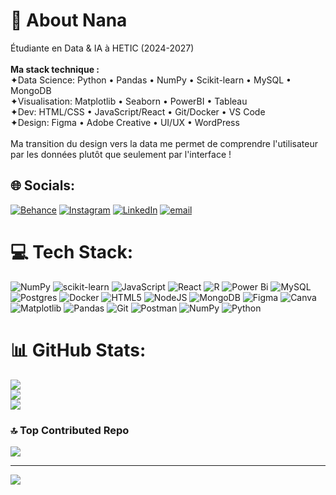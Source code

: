 # 💫 About Nana<br>
Étudiante en Data & IA à HETIC (2024-2027)<br> <br><strong>Ma stack technique :</strong><br>✦Data Science: Python • Pandas • NumPy • Scikit-learn • MySQL • MongoDB<br>✦Visualisation: Matplotlib • Seaborn • PowerBI • Tableau<br>✦Dev: HTML/CSS • JavaScript/React • Git/Docker • VS Code<br>✦Design: Figma • Adobe Creative • UI/UX • WordPress<br><br>Ma transition du design vers la data me permet de comprendre l'utilisateur par les données plutôt que seulement par l'interface !


## 🌐 Socials:
[![Behance](https://img.shields.io/badge/Behance-1769ff?logo=behance&logoColor=white)](https://behance.net/cxxhime) [![Instagram](https://img.shields.io/badge/Instagram-%23E4405F.svg?logo=Instagram&logoColor=white)](https://instagram.com/cxxhime) [![LinkedIn](https://img.shields.io/badge/LinkedIn-%230077B5.svg?logo=linkedin&logoColor=white)]([https://www.linkedin.com/in/cxxhime/](https://www.linkedin.com/in/cxxhime/)) [![email](https://img.shields.io/badge/Email-D14836?logo=gmail&logoColor=white)](mailto:cxxnana@gmail.com) 

# 💻 Tech Stack:
![NumPy](https://img.shields.io/badge/numpy-%23013243.svg?style=for-the-badge&logo=numpy&logoColor=white) ![scikit-learn](https://img.shields.io/badge/scikit--learn-%23F7931E.svg?style=for-the-badge&logo=scikit-learn&logoColor=white) ![JavaScript](https://img.shields.io/badge/javascript-%23323330.svg?style=for-the-badge&logo=javascript&logoColor=%23F7DF1E) ![React](https://img.shields.io/badge/react-%2320232a.svg?style=for-the-badge&logo=react&logoColor=%2361DAFB) ![R](https://img.shields.io/badge/r-%23276DC3.svg?style=for-the-badge&logo=r&logoColor=white) ![Power Bi](https://img.shields.io/badge/power_bi-F2C811?style=for-the-badge&logo=powerbi&logoColor=black) ![MySQL](https://img.shields.io/badge/mysql-4479A1.svg?style=for-the-badge&logo=mysql&logoColor=white) ![Postgres](https://img.shields.io/badge/postgres-%23316192.svg?style=for-the-badge&logo=postgresql&logoColor=white) ![Docker](https://img.shields.io/badge/docker-%230db7ed.svg?style=for-the-badge&logo=docker&logoColor=white) ![HTML5](https://img.shields.io/badge/html5-%23E34F26.svg?style=for-the-badge&logo=html5&logoColor=white) ![NodeJS](https://img.shields.io/badge/node.js-6DA55F?style=for-the-badge&logo=node.js&logoColor=white) ![MongoDB](https://img.shields.io/badge/MongoDB-%234ea94b.svg?style=for-the-badge&logo=mongodb&logoColor=white) ![Figma](https://img.shields.io/badge/figma-%23F24E1E.svg?style=for-the-badge&logo=figma&logoColor=white) ![Canva](https://img.shields.io/badge/Canva-%2300C4CC.svg?style=for-the-badge&logo=Canva&logoColor=white) ![Matplotlib](https://img.shields.io/badge/Matplotlib-%23ffffff.svg?style=for-the-badge&logo=Matplotlib&logoColor=black) ![Pandas](https://img.shields.io/badge/pandas-%23150458.svg?style=for-the-badge&logo=pandas&logoColor=white) ![Git](https://img.shields.io/badge/git-%23F05033.svg?style=for-the-badge&logo=git&logoColor=white) ![Postman](https://img.shields.io/badge/Postman-FF6C37?style=for-the-badge&logo=postman&logoColor=white) ![NumPy](https://img.shields.io/badge/numpy-%23013243.svg?style=for-the-badge&logo=numpy&logoColor=white) ![Python](https://img.shields.io/badge/python-3670A0?style=for-the-badge&logo=python&logoColor=ffdd54)
# 📊 GitHub Stats:
![](https://github-readme-stats.vercel.app/api?username=cxxhime&theme=rose_pine&hide_border=false&include_all_commits=false&count_private=false)<br/>
![](https://nirzak-streak-stats.vercel.app/?user=cxxhime&theme=rose_pine&hide_border=false)<br/>
![](https://github-readme-stats.vercel.app/api/top-langs/?username=cxxhime&theme=rose_pine&hide_border=false&include_all_commits=false&count_private=false&layout=compact)

### 🔝 Top Contributed Repo
![](https://github-contributor-stats.vercel.app/api?username=cxxhime&limit=5&theme=rose_pine&combine_all_yearly_contributions=true)

---
[![](https://visitcount.itsvg.in/api?id=cxxhime&icon=7&color=10)](https://visitcount.itsvg.in)

<!-- Proudly created with GPRM ( https://gprm.itsvg.in ) -->
